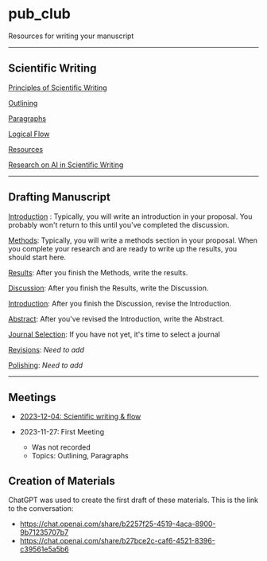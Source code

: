 # pub_club

Resources for writing your manuscript

---

## Scientific Writing

[Principles of Scientific Writing](sci_writing.md)

[Outlining](outlining.md)

[Paragraphs](paragraphs.md)

[Logical Flow](flow.md)

[Resources](resources.md)

[Research on AI in Scientific Writing](https://scholar.google.com/scholar?cites=7953410083180636368&as_sdt=5,44&sciodt=0,44&hl=en)

---

## Drafting Manuscript

[Introduction](introduction.md) : Typically, you will write an introduction in your proposal.  You probably won't return to this until you've completed the discussion.

[Methods](methods.md): Typically, you will write a methods section in your proposal.  When you complete your research and are ready to write up the results, you should start here.

[Results](results.md): After you finish the Methods, write the results.

[Discussion](discussion.md): After you finish the Results, write the Discussion.

[Introduction](introduction.md): After you finish the Discussion, revise the Introduction.

[Abstract](abstract.md): After you've revised the Introduction, write the Abstract.

[Journal Selection](journal_selection.md): If you have not yet, it's time to select a journal

[Revisions](revisions.md): _Need to add_

[Polishing](polishing.md): _Need to add_

---

## Meetings

* [2023-12-04: Scientific writing & flow](https://tamucc.zoom.us/rec/share/5Afl6vP06zM3zjZDh5sH2ngYVXKoH5EIfSEjR_gZzN71DuVM4szwTuHE-r6k1hn4.pkFM3hqB__-shLww?startTime=1701713067000)

* 2023-11-27: First Meeting
  * Was not recorded
  * Topics: Outlining, Paragraphs
     
## Creation of Materials

ChatGPT was used to create the first draft of these materials.  This is the link to the conversation: 
* https://chat.openai.com/share/b2257f25-4519-4aca-8900-9b71235707b7
* https://chat.openai.com/share/b27bce2c-caf6-4521-8396-c39561e5a5b6
